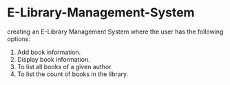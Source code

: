# E-Library-Management-System
creating an E-Library Management System where the user has the following options:

1. Add book information.
2. Display book information.
3. To list all books of a given author.
4. To list the count of books in the library.

